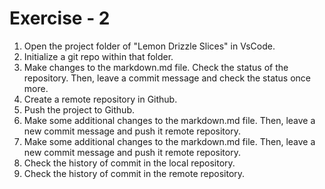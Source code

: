 # Exercise - 2

1. Open the project folder of "Lemon Drizzle Slices" in VsCode.
2. Initialize a git repo within that folder.
3. Make changes to the markdown.md file. Check the status of the repository. Then, leave a commit message and check the status once more.
4. Create a remote repository in Github.
5. Push the project to Github.
6. Make some additional changes to the markdown.md file. Then, leave a new commit message and push it remote repository.
7. Make some additional changes to the markdown.md file. Then, leave a new commit message and push it remote repository.
8. Check the history of commit in the local repository.
9. Check the history of commit in the remote repository.
